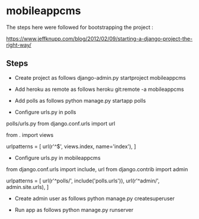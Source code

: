 mobileappcms
============

The steps here were followed for bootstrapping the project :

https://www.jeffknupp.com/blog/2012/02/09/starting-a-django-project-the-right-way/

Steps
-----

* Create project as follows 
django-admin.py startproject mobileappcms

* Add heroku as remote as follows
heroku git:remote -a mobileappcms

* Add polls as follows 
python manage.py startapp polls

* Configure urls.py in polls

polls/urls.py
from django.conf.urls import url

from . import views

urlpatterns = [
    url(r'^$', views.index, name='index'),
]

* Configure urls.py in mobileappcms

from django.conf.urls import include, url
from django.contrib import admin

urlpatterns = [
    url(r'^polls/', include('polls.urls')),
    url(r'^admin/', admin.site.urls),
]

* Create admin user as follows
python manage.py createsuperuser

* Run app as follows 
python manage.py runserver


